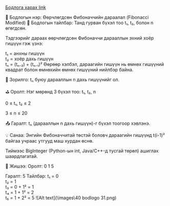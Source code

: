 <a href="https://www.hackerrank.com/challenges/fibonacci-modified/problem?isFullScreen=true">Бодлога харах link</a>

🔢 Бодлогын нэр: Өөрчлөгдсөн Фибоначчийн дараалал (Fibonacci Modified)
📘 Бодлогын тайлбар:
Танд гурван бүхэл тоо t₁, t₂, болон n өгөгдсөн.

Тэдгээрийг дараах өөрчлөгдсөн Фибоначчи дарааллын эхний хоёр гишүүн гэж үзнэ:

t₁ = анхны гишүүн  
t₂ = хоёр дахь гишүүн  
tₙ = (tₙ₋₂) + (tₙ₋₁)²
Өөрөөр хэлбэл, дараагийн гишүүн нь өмнөх гишүүний квадрат болон өмнөхийн өмнөх гишүүний нийлбэр байна.

🎯 Зорилго:
tₙ буюу дарааллын n дахь гишүүнийг ол.

⛳ Оролт:
Нэг мөрөнд 3 бүхэл тоо: t₁, t₂, n

0 ≤ t₁, t₂ ≤ 2

3 ≤ n ≤ 20

📤 Гаралт:
tₙ (дарааллын n дахь гишүүн)-г бүхэл тоогоор хэвлэнэ.

💡 Санаа:
Энгийн Фибоначчитай төстэй боловч дараагийн гишүүнд t(i-1)² байгаа учраас утгууд маш хурдан өснө.

Тиймээс BigInteger (Python-ын int, Java/C++-д тусгай төрөл) ашиглах шаардлагатай.

🧠 Жишээ:
Оролт:
0 1 5

Гаралт:
5
Тайлбар:
t₁ = 0  
t₂ = 1  
t₃ = 0 + 1² = 1  
t₄ = 1 + 1² = 2  
t₅ = 1 + 2² = 5
![Alt text](\images\40 bodlogo 31.png)
